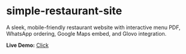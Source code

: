 # simple-restaurant-site
A sleek, mobile-friendly restaurant website with interactive menu PDF, WhatsApp ordering, Google Maps embed, and Glovo integration.

**Live Demo:** [Click](https://krystalblast.github.io/simple-restaurant-site/)
